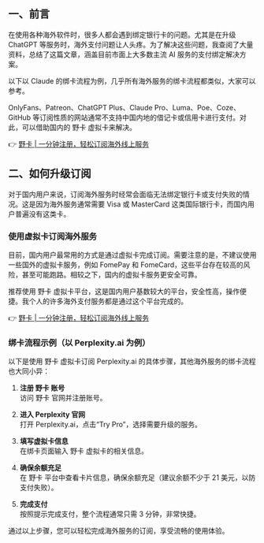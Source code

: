 ## 一、前言

在使用各种海外软件时，很多人都会遇到绑定银行卡的问题。尤其是在升级 ChatGPT 等服务时，海外支付问题让人头疼。为了解决这些问题，我查阅了大量资料，总结了这篇文章，涵盖目前市面上大多数主流 AI 服务的支付绑定解决方案。

以下以 Claude 的绑卡流程为例，几乎所有海外服务的绑卡流程都类似，大家可以参考。

OnlyFans、Patreon、ChatGPT Plus、Claude Pro、Luma、Poe、Coze、GitHub 等订阅性质的网站通常不支持中国内地的借记卡或信用卡进行支付。对此，可以借助国内的 野卡 虚拟卡来解决。

👉 [野卡 | 一分钟注册，轻松订阅海外线上服务](https://bit.ly/bewildcard)

## 二、如何升级订阅

对于国内用户来说，订阅海外服务时经常会面临无法绑定银行卡或支付失败的情况。这是因为海外服务通常需要 Visa 或 MasterCard 这类国际银行卡，而国内用户普遍没有这类卡。

### 使用虚拟卡订阅海外服务

目前，国内用户最常用的方式是通过虚拟卡完成订阅。需要注意的是，不建议使用一些国外的虚拟卡服务，例如 FomePay 和 FomeCard，这些平台存在较高的风险，甚至可能跑路。相较之下，国内的虚拟卡服务更安全可靠。

推荐使用 野卡 虚拟卡平台，这是国内用户基数较大的平台，安全性高，操作便捷。我个人的许多海外支付服务都是通过这个平台完成的。

👉 [野卡 | 一分钟注册，轻松订阅海外线上服务](https://bit.ly/bewildcard)

### 绑卡流程示例（以 Perplexity.ai 为例）

以下是使用 野卡 虚拟卡订阅 Perplexity.ai 的具体步骤，其他海外服务的绑卡流程也大同小异：

1. **注册 野卡 账号**  
   访问 野卡 官网并注册账号。

2. **进入 Perplexity 官网**  
   打开 Perplexity.ai，点击“Try Pro”，选择需要升级的服务。

3. **填写虚拟卡信息**  
   在绑卡页面输入 野卡 虚拟卡的相关信息。

4. **确保余额充足**  
   在 野卡 平台中查看卡片信息，确保余额充足（建议余额不少于 21 美元，以防支付失败）。

5. **完成支付**  
   按照提示完成支付，整个流程通常只需 3 分钟，非常快捷。

通过以上步骤，您可以轻松完成海外服务的订阅，享受流畅的使用体验。